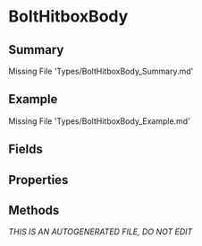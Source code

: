 # BoltHitboxBody
## Summary
Missing File 'Types/BoltHitboxBody_Summary.md'
## Example
Missing File 'Types/BoltHitboxBody_Example.md'
## Fields
## Properties
## Methods

*THIS IS AN AUTOGENERATED FILE, DO NOT EDIT*
